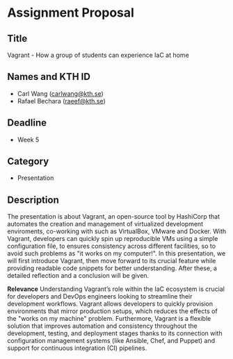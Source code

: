 # Assignment Proposal

## Title

Vagrant - How a group of students can experience IaC at home

## Names and KTH ID

  - Carl Wang (carlwang@kth.se)
  - Rafael Bechara (raeef@kth.se)

## Deadline

- Week 5

## Category

- Presentation

## Description
The presentation is about Vagrant, an open-source tool by HashiCorp that automates the creation and management of virtualized development enviroments, co-working with such as VirtualBox, VMware and Docker. With Vagrant, developers can quickly spin up reproducible VMs using a simple configuration file, to ensures consistency across different facilities, so to avoid such problems as "it works on my computer!". In this presentation, we will first introduce Vagrant, then move forward to its crucial feature while providing readable code snippets for better understanding. After these, a detailed reflection and a conclusion will be given.


**Relevance**
Understanding Vagrant’s role within the IaC ecosystem is crucial for developers and DevOps engineers looking to streamline their development workflows. Vagrant allows developers to quickly provision environments that mirror production setups, which reduces the effects of the "works on my machine" problem. Furthermore, Vagrant is a flexible solution that improves automation and consistency throughout the development, testing, and deployment stages thanks to its connection with configuration management systems (like Ansible, Chef, and Puppet) and support for continuous integration (CI) pipelines.
